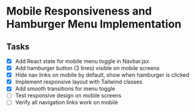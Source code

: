 # Mobile Responsiveness and Hamburger Menu Implementation

## Tasks
- [x] Add React state for mobile menu toggle in Navbar.jsx
- [x] Add hamburger button (3 lines) visible on mobile screens
- [x] Hide nav links on mobile by default, show when hamburger is clicked
- [x] Implement responsive layout with Tailwind classes
- [x] Add smooth transitions for menu toggle
- [ ] Test responsive design on mobile screens
- [ ] Verify all navigation links work on mobile
